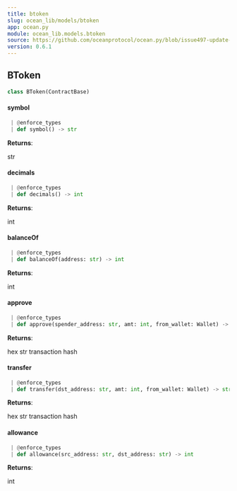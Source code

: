 ```yaml
---
title: btoken
slug: ocean_lib/models/btoken
app: ocean.py
module: ocean_lib.models.btoken
source: https://github.com/oceanprotocol/ocean.py/blob/issue497-update-docs/ocean_lib/models/btoken.py
version: 0.6.1
---
```

## BToken

```python
class BToken(ContractBase)
```

#### symbol

```python
 | @enforce_types
 | def symbol() -> str
```

**Returns**:

str

#### decimals

```python
 | @enforce_types
 | def decimals() -> int
```

**Returns**:

int

#### balanceOf

```python
 | @enforce_types
 | def balanceOf(address: str) -> int
```

**Returns**:

int

#### approve

```python
 | @enforce_types
 | def approve(spender_address: str, amt: int, from_wallet: Wallet) -> str
```

**Returns**:

hex str transaction hash

#### transfer

```python
 | @enforce_types
 | def transfer(dst_address: str, amt: int, from_wallet: Wallet) -> str
```

**Returns**:

hex str transaction hash

#### allowance

```python
 | @enforce_types
 | def allowance(src_address: str, dst_address: str) -> int
```

**Returns**:

int

